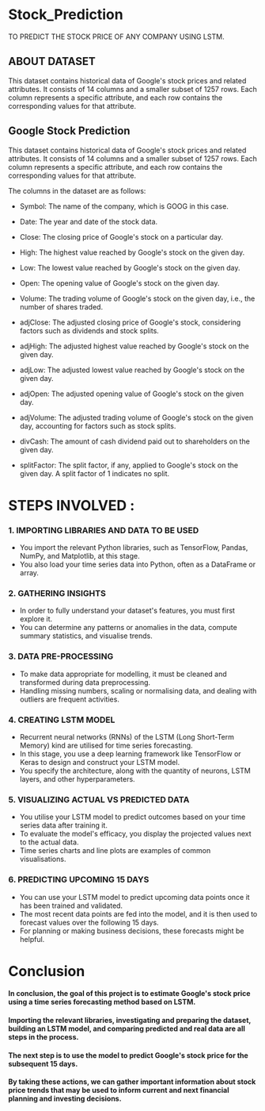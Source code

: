 # Stock_Prediction
TO PREDICT THE STOCK PRICE OF ANY COMPANY USING LSTM.

## ABOUT DATASET
This dataset contains historical data of Google's stock prices and related attributes. It consists of 14 columns and a smaller subset of 1257 rows. Each column represents a specific attribute, and each row contains the corresponding values for that attribute.

## Google Stock Prediction
This dataset contains historical data of Google's stock prices and related attributes. It consists of 14 columns and a smaller subset of 1257 rows. Each column represents a specific attribute, and each row contains the corresponding values for that attribute.

The columns in the dataset are as follows:

-  Symbol: The name of the company, which is GOOG in this case.

-  Date: The year and date of the stock data.

-  Close: The closing price of Google's stock on a particular day.

-  High: The highest value reached by Google's stock on the given day.

-  Low: The lowest value reached by Google's stock on the given day.

-  Open: The opening value of Google's stock on the given day.

-  Volume: The trading volume of Google's stock on the given day, i.e., the number of shares traded.

-  adjClose: The adjusted closing price of Google's stock, considering factors such as dividends and stock splits.

-  adjHigh: The adjusted highest value reached by Google's stock on the given day.

-  adjLow: The adjusted lowest value reached by Google's stock on the given day.

-  adjOpen: The adjusted opening value of Google's stock on the given day.

-  adjVolume: The adjusted trading volume of Google's stock on the given day, accounting for factors such as stock splits.

-  divCash: The amount of cash dividend paid out to shareholders on the given day.

-  splitFactor: The split factor, if any, applied to Google's stock on the given day. A split factor of 1 indicates no split.


# STEPS INVOLVED :

### 1. IMPORTING LIBRARIES AND DATA TO BE USED
-  You import the relevant Python libraries, such as TensorFlow, Pandas, NumPy, and Matplotlib, at this stage.
-  You also load your time series data into Python, often as a DataFrame or array.

### 2. GATHERING INSIGHTS
-  In order to fully understand your dataset's features, you must first explore it.
-  You can determine any patterns or anomalies in the data, compute summary statistics, and visualise trends.

### 3. DATA PRE-PROCESSING
-  To make data appropriate for modelling, it must be cleaned and transformed during data preprocessing.
-  Handling missing numbers, scaling or normalising data, and dealing with outliers are frequent activities.


### 4. CREATING LSTM MODEL
-  Recurrent neural networks (RNNs) of the LSTM (Long Short-Term Memory) kind are utilised for time series forecasting.
-  In this stage, you use a deep learning framework like TensorFlow or Keras to design and construct your LSTM model.
-  You specify the architecture, along with the quantity of neurons, LSTM layers, and other hyperparameters.

### 5. VISUALIZING ACTUAL VS PREDICTED DATA
-  You utilise your LSTM model to predict outcomes based on your time series data after training it.
-  To evaluate the model's efficacy, you display the projected values next to the actual data.
-  Time series charts and line plots are examples of common visualisations.
  
### 6. PREDICTING UPCOMING 15 DAYS
-  You can use your LSTM model to predict upcoming data points once it has been trained and validated.
-  The most recent data points are fed into the model, and it is then used to forecast values over the following 15 days.
-  For planning or making business decisions, these forecasts might be helpful.


# Conclusion

#### In conclusion, the goal of this project is to estimate Google's stock price using a time series forecasting method based on LSTM. 
#### Importing the relevant libraries, investigating and preparing the dataset, building an LSTM model, and comparing predicted and real data are all steps in the process. 
#### The next step is to use the model to predict Google's stock price for the subsequent 15 days. 
#### By taking these actions, we can gather important information about stock price trends that may be used to inform current and next financial planning and investing decisions.







